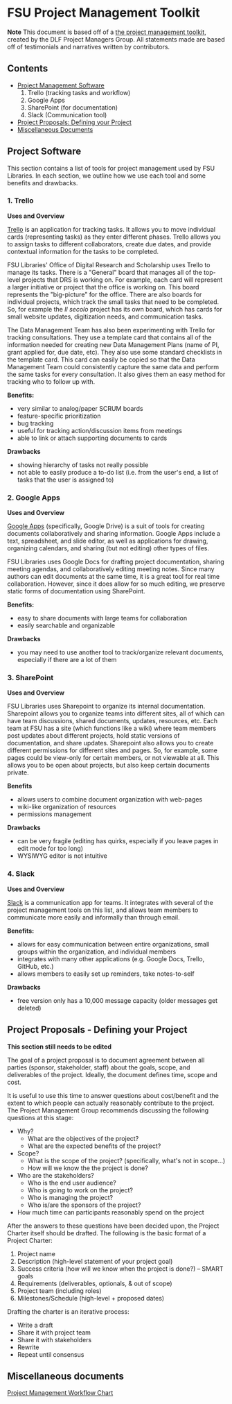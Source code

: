 # FSU Project Management Toolkit

**Note** This document is based off of a [the project management toolkit](https://wiki.diglib.org/DLF_Project_Managers_Toolkit), created by the DLF Project Managers Group. All statements made are based off of testimonials and narratives written by contributors.

## Contents

* <a href="#section1">Project Management Software</a>
  1. Trello (tracking tasks and workflow)
  2. Google Apps
  3. SharePoint (for documentation)
  4. Slack (Communication tool)
* <a href="#section2">Project Proposals: Defining your Project</a>
* <a href="#section3">Miscellaneous Documents</a>
  
<h2 id="section1">Project Software</h2>

This section contains a list of tools for project management used by FSU Libraries. In each section, we outline how we use each tool and some benefits and drawbacks.

### 1. Trello

**Uses and Overview**

[Trello](https://trello.com) is an application for tracking tasks. It allows you to move individual cards (representing tasks) as they enter different phases. Trello allows you to assign tasks to different collaborators, create due dates, and provide contextual information for the tasks to be completed.

FSU Libraries' Office of Digital Research and Scholarship uses Trello to manage its tasks. There is a "General" board that manages all of the top-level projects that DRS is working on. For example, each card will represent a larger initiative or project that the office is working on. This board represents the "big-picture" for the office. There are also boards for individual projects, which track the small tasks that need to be completed. So, for example the *Il secolo* project has its own board, which has cards for small website updates, digitization needs, and communication tasks.

The Data Management Team has also been experimenting with Trello for tracking consultations. They use a template card that contains all of the information needed for creating new Data Management Plans (name of PI, grant applied for, due date, etc). They also use some standard checklists in the template card. This card can easily be copied so that the Data Management Team could consistently capture the same data and perform the same tasks for every consultation. It also gives them an easy method for tracking who to follow up with. 

**Benefits:**

* very similar to analog/paper SCRUM boards
* feature-specific prioritization
* bug tracking
* useful for tracking action/discussion items from meetings
* able to link or attach supporting documents to cards

**Drawbacks**

* showing hierarchy of tasks not really possible
* not able to easily produce a to-do list (i.e. from the user's end, a list of tasks that the user is assigned to)

### 2. Google Apps

**Uses and Overview**

[Google Apps](http://drive.google.com) (specifically, Google Drive) is a suit of tools for creating documents collaboratively and sharing information. Google Apps include a text, spreadsheet, and slide editor, as well as applications for drawing, organizing calendars, and sharing (but not editing) other types of files.

FSU Libraries uses Google Docs for drafting project documentation, sharing meeting agendas, and collaboratively editing meeting notes. Since many authors can edit documents at the same time, it is a great tool for real time collaboration. However, since it does allow for so much editing, we preserve static forms of documentation using SharePoint.

**Benefits:**

* easy to share documents with large teams for collaboration
* easily searchable and organizable

**Drawbacks**

* you may need to use another tool to track/organize relevant documents, especially if there are a lot of them

### 3. SharePoint

**Uses and Overview**

FSU Libraries uses Sharepoint to organize its internal documentation. Sharepoint allows you to organize teams into different sites, all of which can have team discussions, shared documents, updates, resources, etc. Each team at FSU has a site (which functions like a wiki) where team members post updates about different projects, hold static versions of documentation, and share updates. Sharepoint also allows you to create different permissions for different sites and pages. So, for example, some pages could be view-only for certain members, or not viewable at all. This allows you to be open about projects, but also keep certain documents private.

**Benefits**

* allows users to combine document organization with web-pages
* wiki-like organization of resources
* permissions management

**Drawbacks**

* can be very fragile (editing has quirks, especially if you leave pages in edit mode for too long)
* WYSIWYG editor is not intuitive

### 4. Slack

**Uses and Overview**

[Slack](https://slack.com) is a communication app for teams. It integrates with several of the project management tools on this list, and allows team members to communicate more easily and informally than through email.

**Benefits:**

* allows for easy communication between entire organizations, small groups within the organization, and individual members
* integrates with many other applications (e.g. Google Docs, Trello, GitHub, etc.)
* allows members to easily set up reminders, take notes-to-self

**Drawbacks**

* free version only has a 10,000 message capacity (older messages get deleted)

<h2 id="section2">Project Proposals - Defining your Project</h2>

**This section still needs to be edited**

The goal of a project proposal is to document agreement between all parties (sponsor, stakeholder, staff) about the goals, scope, and deliverables of the project. Ideally, the document defines time, scope and cost.

It is useful to use this time to answer questions about cost/benefit and the extent to which people can actually reasonably contribute to the project. The Project Management Group recommends discussing the following questions at this stage:

* Why?
  * What are the objectives of the project?
  * What are the expected benefits of the project?
* Scope?
  * What is the scope of the project? (specifically, what's not in scope...)
  * How will we know the the project is done?
* Who are the stakeholders?
  * Who is the end user audience?
  * Who is going to work on the project?
  * Who is managing the project?
  * Who is/are the sponsors of the project?
* How much time can participants reasonably spend on the project

After the answers to these questions have been decided upon, the Project Charter itself should be drafted. The following is the basic format of a Project Charter:
1. Project name
2. Description (high-level statement of your project goal)
3. Success criteria (how will we know when the project is done?)  – SMART goals
4. Requirements (deliverables, optionals, & out of scope) 
5. Project team (including roles) 
6. Milestones/Schedule (high-level + proposed dates) 

Drafting the charter is an iterative process:
* Write a draft
* Share it with project team
* Share it with stakeholders
* Rewrite
* Repeat until consensus
 
<h2 id="section3">Miscellaneous documents</h2>

[Project Management Workflow Chart](https://docs.google.com/drawings/d/1xv41626kqjXwhV_UXsvX6vJ9kOjPYqEEpfnE6ZCSeeY/edit?usp=sharing)
